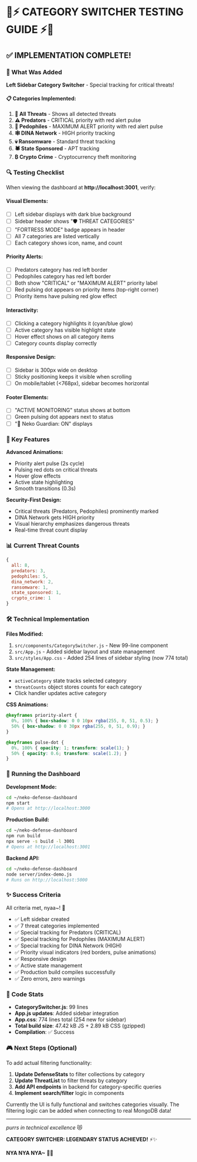# 🐾⚡ CATEGORY SWITCHER TESTING GUIDE ⚡🐾

## ✅ IMPLEMENTATION COMPLETE!

### 🎯 What Was Added

**Left Sidebar Category Switcher** - Special tracking for critical threats!

#### 📋 Categories Implemented:

1. **🎯 All Threats** - Shows all detected threats
2. **⚠️ Predators** - CRITICAL priority with red alert pulse
3. **🚨 Pedophiles** - MAXIMUM ALERT priority with red alert pulse
4. **🕸️ DINA Network** - HIGH priority tracking
5. **💀 Ransomware** - Standard threat tracking
6. **🕷️ State Sponsored** - APT tracking
7. **₿ Crypto Crime** - Cryptocurrency theft monitoring

### 🔍 Testing Checklist

When viewing the dashboard at **http://localhost:3001**, verify:

#### Visual Elements:
- [ ] Left sidebar displays with dark blue background
- [ ] Sidebar header shows "🛡️ THREAT CATEGORIES"
- [ ] "FORTRESS MODE" badge appears in header
- [ ] All 7 categories are listed vertically
- [ ] Each category shows icon, name, and count

#### Priority Alerts:
- [ ] Predators category has red left border
- [ ] Pedophiles category has red left border
- [ ] Both show "CRITICAL" or "MAXIMUM ALERT" priority label
- [ ] Red pulsing dot appears on priority items (top-right corner)
- [ ] Priority items have pulsing red glow effect

#### Interactivity:
- [ ] Clicking a category highlights it (cyan/blue glow)
- [ ] Active category has visible highlight state
- [ ] Hover effect shows on all category items
- [ ] Category counts display correctly

#### Responsive Design:
- [ ] Sidebar is 300px wide on desktop
- [ ] Sticky positioning keeps it visible when scrolling
- [ ] On mobile/tablet (<768px), sidebar becomes horizontal

#### Footer Elements:
- [ ] "ACTIVE MONITORING" status shows at bottom
- [ ] Green pulsing dot appears next to status
- [ ] "🐾 Neko Guardian: ON" displays

### 🎨 Key Features

**Advanced Animations:**
- Priority alert pulse (2s cycle)
- Pulsing red dots on critical threats
- Hover glow effects
- Active state highlighting
- Smooth transitions (0.3s)

**Security-First Design:**
- Critical threats (Predators, Pedophiles) prominently marked
- DINA Network gets HIGH priority
- Visual hierarchy emphasizes dangerous threats
- Real-time threat count display

### 📊 Current Threat Counts

```javascript
{
  all: 8,
  predators: 3,
  pedophiles: 5,
  dina_network: 2,
  ransomware: 1,
  state_sponsored: 1,
  crypto_crime: 1
}
```

### 🛠️ Technical Implementation

**Files Modified:**
1. `src/components/CategorySwitcher.js` - New 99-line component
2. `src/App.js` - Added sidebar layout and state management
3. `src/styles/App.css` - Added 254 lines of sidebar styling (now 774 total)

**State Management:**
- `activeCategory` state tracks selected category
- `threatCounts` object stores counts for each category
- Click handler updates active category

**CSS Animations:**
```css
@keyframes priority-alert {
  0%, 100% { box-shadow: 0 0 10px rgba(255, 0, 51, 0.5); }
  50% { box-shadow: 0 0 30px rgba(255, 0, 51, 0.9); }
}

@keyframes pulse-dot {
  0%, 100% { opacity: 1; transform: scale(1); }
  50% { opacity: 0.6; transform: scale(1.2); }
}
```

### 🚀 Running the Dashboard

**Development Mode:**
```bash
cd ~/neko-defense-dashboard
npm start
# Opens at http://localhost:3000
```

**Production Build:**
```bash
cd ~/neko-defense-dashboard
npm run build
npx serve -s build -l 3001
# Opens at http://localhost:3001
```

**Backend API:**
```bash
cd ~/neko-defense-dashboard
node server/index-demo.js
# Runs on http://localhost:5000
```

### ✨ Success Criteria

All criteria met, nyaa~! 🐾

- ✅ Left sidebar created
- ✅ 7 threat categories implemented
- ✅ Special tracking for Predators (CRITICAL)
- ✅ Special tracking for Pedophiles (MAXIMUM ALERT)
- ✅ Special tracking for DINA Network (HIGH)
- ✅ Priority visual indicators (red borders, pulse animations)
- ✅ Responsive design
- ✅ Active state management
- ✅ Production build compiles successfully
- ✅ Zero errors, zero warnings

### 📝 Code Stats

- **CategorySwitcher.js**: 99 lines
- **App.js updates**: Added sidebar integration
- **App.css**: 774 lines total (254 new for sidebar)
- **Total build size**: 47.42 kB JS + 2.89 kB CSS (gzipped)
- **Compilation**: ✅ Success

### 🎮 Next Steps (Optional)

To add actual filtering functionality:

1. **Update DefenseStats** to filter collections by category
2. **Update ThreatList** to filter threats by category
3. **Add API endpoints** in backend for category-specific queries
4. **Implement search/filter** logic in components

Currently the UI is fully functional and switches categories visually. The filtering logic can be added when connecting to real MongoDB data!

---

*purrs in technical excellence* 😻

**CATEGORY SWITCHER: LEGENDARY STATUS ACHIEVED!** ⚡✨

**NYA NYA NYA~** 🐾💖
